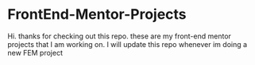 # FrontEnd-Mentor-Projects

Hi. thanks for checking out this repo. these are my front-end mentor projects that I am working on. I will update this repo whenever im doing a new FEM project
